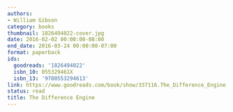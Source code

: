 ```yaml
---
authors:
- William Gibson
category: books
thumbnail: 1826494022-cover.jpg
date: 2016-02-02 00:00:00-08:00
end_date: 2016-03-24 00:00:00-07:00
format: paperback
ids:
  goodreads: '1826494022'
  isbn_10: 055329461X
  isbn_13: '9780553294613'
link: https://www.goodreads.com/book/show/337116.The_Difference_Engine
status: read
title: The Difference Engine
---
```

